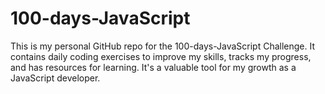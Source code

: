# 100-days-JavaScript
This is my personal GitHub repo for the 100-days-JavaScript Challenge. It contains daily coding exercises to improve my skills, tracks my progress, and has resources for learning. It's a valuable tool for my growth as a JavaScript developer.

